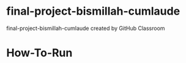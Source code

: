 # final-project-bismillah-cumlaude
final-project-bismillah-cumlaude created by GitHub Classroom


# How-To-Run
